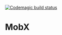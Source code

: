 [![Codemagic build status](https://api.codemagic.io/apps/5d3ab50f2322c4000c1544eb/5d3ab9232322c4001aa3b3a1/status_badge.svg)](https://codemagic.io/apps/5d3ab50f2322c4000c1544eb/5d3ab9232322c4001aa3b3a1/latest_build)

# MobX